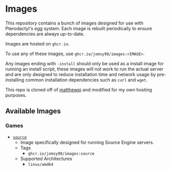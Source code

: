 # Images

This repository contains a bunch of images designed for use with Pterodactyl's egg system.  Each image is rebuilt
periodically to ensure dependencies are always up-to-date.

Images are hosted on `ghcr.io`.

To use any of these images, use `ghcr.io/jomsy98/images:<IMAGE>`.

Any images ending with `-install` should only be used as a install image for running an install script, these images
will not work to run the actual server and are only designed to reduce installation time and network usage by
pre-installing common installation dependencies such as `curl` and `wget`.

This repo is cloned off of [matthewpi](https://github.com/matthewpi/images) and modified for my own hosting purposes.

## Available Images

### Games

- [`source`](https://github.com/jomsy98/images/tree/master/games/source)
  - Image specifically designed for running Source Engine servers.
  - Tags
    - `ghcr.io/jomsy98/images:source`
  - Supported Architectures
    - `linux/amd64`
